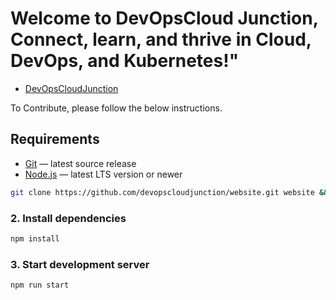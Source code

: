 # Welcome to DevOpsCloud Junction, Connect, learn, and thrive in Cloud, DevOps, and Kubernetes!"

- [DevOpsCloudJunction](https://devopscloudjunction.com/)

To Contribute, please follow the below instructions.

## Requirements

- [Git](https://git-scm.com/) — latest source release
- [Node.js](https://nodejs.org/) — latest LTS version or newer


```bash
git clone https://github.com/devopscloudjunction/website.git website && cd website
```


### 2. Install dependencies

```bash
npm install
```

### 3. Start development server

```bash
npm run start
```
